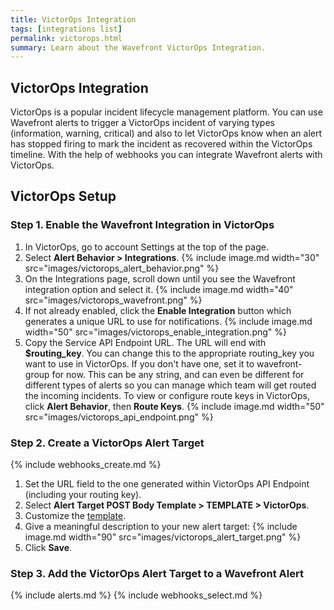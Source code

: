 ```yaml
---
title: VictorOps Integration
tags: [integrations list]
permalink: victorops.html
summary: Learn about the Wavefront VictorOps Integration.
---
```

## VictorOps Integration

VictorOps is a popular incident lifecycle management platform.
You can use Wavefront alerts to trigger a VictorOps incident of varying types (information, warning, critical) and also to let VictorOps know when an alert has stopped firing to mark the incident as recovered within the VictorOps timeline. With the help of webhooks you can integrate Wavefront alerts with VictorOps.
## VictorOps Setup



### Step 1. Enable the Wavefront Integration in VictorOps

1. In VictorOps, go to account Settings at the top of the page.
1. Select **Alert Behavior > Integrations**.
{% include image.md width="30" src="images/victorops_alert_behavior.png" %}
1. On the Integrations page, scroll down until you see the Wavefront integration option and select it.
{% include image.md width="40" src="images/victorops_wavefront.png" %}
1. If not already enabled, click the **Enable Integration** button which generates a unique URL to use for notifications.
{% include image.md width="50" src="images/victorops_enable_integration.png" %}
1. Copy the Service API Endpoint URL. The URL will end with **$routing_key**.  You can change this to the appropriate routing_key you want to use in VictorOps.  If you don't have one, set it to wavefront-group for now.  This can be any string, and can even be different for different types of alerts so you can manage which team will get routed the incoming incidents. To view or configure route keys in VictorOps, click **Alert Behavior**, then **Route Keys**.
{% include image.md width="50" src="images/victorops_api_endpoint.png" %}

### Step 2. Create a VictorOps Alert Target 

{% include webhooks_create.md %}
1. Set the URL field to the one generated within VictorOps API Endpoint (including your routing key).
1. Select **Alert Target POST Body Template > TEMPLATE > VictorOps**.
1. Customize the [template](https://docs.wavefront.com/alert_target_customizing.html).
1. Give a meaningful description to your new alert target:
{% include image.md width="90" src="images/victorops_alert_target.png" %}
1. Click **Save**. 

### Step 3. Add the VictorOps Alert Target to a Wavefront Alert

{% include alerts.md %}
{% include webhooks_select.md %}



